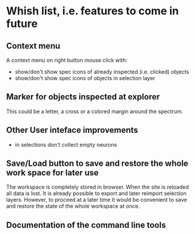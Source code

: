 # Whish list, i.e. features to come in future

## Context menu

A context menu on right button mouse click with:
- show/don't show spec icons of already inspected (i.e. clicked) objects
- show/don't show spec icons of objects in selection layer


## Marker for objects inspected at explorer

This could be a letter, a cross or a colored margin around the spectrum.

## Other User inteface improvements
- in selections don't collect empty neurons


## Save/Load button to save and restore the whole work space for later use

The workspace is completely stored in browser. When the site is reloaded all data is lost. It is already possible to export and later reimport selection layers. However, to proceed at a later time it would be convenient to save and restore the state of the whole workspace at once.

## Documentation of the command line tools

